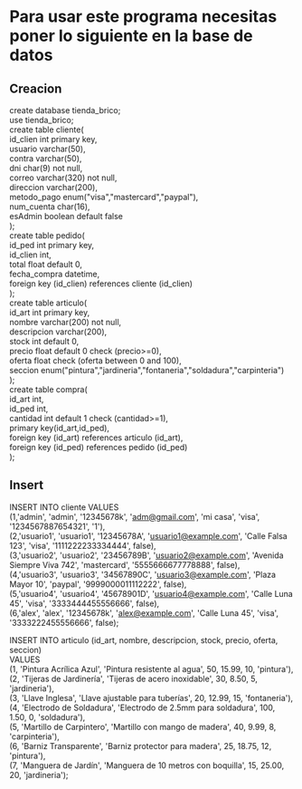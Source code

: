 # Para usar este programa necesitas poner lo siguiente en la base de datos
## Creacion
create database tienda_brico;<br>
use tienda_brico;<br>
create table cliente(<br>
id_clien int primary key,<br>
usuario varchar(50),<br>
contra varchar(50),<br>
dni char(9) not null,<br>
correo varchar(320) not null,<br>
direccion varchar(200),<br>
metodo_pago enum("visa","mastercard","paypal"),<br>
num_cuenta char(16),<br>
esAdmin boolean default false<br>
);<br>
create table pedido(<br>
id_ped int primary key,<br>
id_clien int,<br>
total float default 0,<br>
fecha_compra datetime,<br>
foreign key (id_clien) references cliente (id_clien)<br>
);<br>
create table articulo(<br>
id_art int primary key,<br>
nombre varchar(200) not null,<br>
descripcion varchar(200),<br>
stock int default 0,<br>
precio float default 0 check (precio>=0),<br>
oferta float check (oferta between 0 and 100),<br>
seccion enum("pintura","jardineria","fontaneria","soldadura","carpinteria")<br>
);<br>
create table compra(<br>
id_art int,<br>
id_ped int,<br>
cantidad int default 1 check (cantidad>=1),<br>
primary key(id_art,id_ped),<br>
foreign key (id_art) references articulo (id_art),<br>
foreign key (id_ped) references pedido (id_ped)<br>
);<br>
## Insert
INSERT INTO cliente VALUES <br>
(1,'admin', 'admin', '12345678k', 'adm@gmail.com', 'mi casa', 'visa', '1234567887654321', '1'),<br>
(2,'usuario1', 'usuario1', '12345678A', 'usuario1@example.com', 'Calle Falsa 123', 'visa', '1111222233334444', false),<br>
(3,'usuario2', 'usuario2', '23456789B', 'usuario2@example.com', 'Avenida Siempre Viva 742', 'mastercard', '5555666677778888', false),<br>
(4,'usuario3', 'usuario3', '34567890C', 'usuario3@example.com', 'Plaza Mayor 10', 'paypal', '9999000011112222', false),<br>
(5,'usuario4', 'usuario4', '45678901D', 'usuario4@example.com', 'Calle Luna 45', 'visa', '3333444455556666', false),<br>
(6,'alex', 'alex', '12345678k', 'alex@example.com', 'Calle Luna 45', 'visa', '3333222455556666', false);<br>

INSERT INTO articulo (id_art, nombre, descripcion, stock, precio, oferta, seccion) <br>
VALUES <br>
(1, 'Pintura Acrílica Azul', 'Pintura resistente al agua', 50, 15.99, 10, 'pintura'),<br>
(2, 'Tijeras de Jardinería', 'Tijeras de acero inoxidable', 30, 8.50, 5, 'jardineria'),<br>
(3, 'Llave Inglesa', 'Llave ajustable para tuberías', 20, 12.99, 15, 'fontaneria'),<br>
(4, 'Electrodo de Soldadura', 'Electrodo de 2.5mm para soldadura', 100, 1.50, 0, 'soldadura'),<br>
(5, 'Martillo de Carpintero', 'Martillo con mango de madera', 40, 9.99, 8, 'carpinteria'),<br>
(6, 'Barniz Transparente', 'Barniz protector para madera', 25, 18.75, 12, 'pintura'),<br>
(7, 'Manguera de Jardín', 'Manguera de 10 metros con boquilla', 15, 25.00, 20, 'jardineria');<br>



